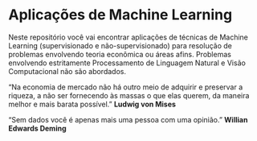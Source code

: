 # Aplicações de Machine Learning

Neste repositório você vai encontrar aplicações de técnicas de Machine Learning (supervisionado e não-supervisionado) para resolução de problemas envolvendo teoria econômica ou áreas afins. Problemas envolvendo estritamente Processamento de Linguagem Natural e Visão Computacional não são abordados.


“Na economia de mercado não há outro meio de adquirir e preservar a riqueza, a não ser fornecendo às massas o que elas querem, da maneira melhor e mais barata possível.”
**Ludwig von Mises**

“Sem dados você é apenas mais uma pessoa com uma opinião.” **Willian Edwards Deming**


 

